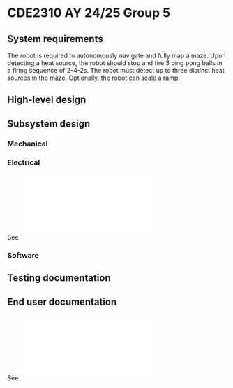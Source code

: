 # CDE2310 AY 24/25 Group 5

## System requirements
The robot is required to autonomously navigate and fully map a maze. Upon detecting a heat source, the robot should stop and fire 3 ping pong balls in a firing sequence of 2-4-2s. The robot must detect up to three distinct heat sources in the maze. Optionally, the robot can scale a ramp.

## High-level design

## Subsystem design

### Mechanical

### Electrical
See ![electronics_readme](Electronics/electronics_readme.md)

### Software

## Testing documentation

## End user documentation
See ![user manual](end_user_documentation_v1.1.pdf)
